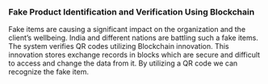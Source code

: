 ### Fake Product Identification and Verification Using Blockchain  <br>
Fake items are causing a significant impact on the organization and the client’s wellbeing. India and different nations are battling such a fake items. The system verifies QR codes utilizing Blockchain innovation. This innovation stores exchange records in blocks which are secure and difficult to access and change the data from it. By utilizing a QR code we can recognize the fake item.

